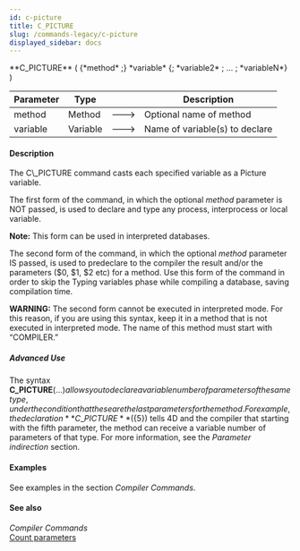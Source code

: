 ```yaml
---
id: c-picture
title: C_PICTURE
slug: /commands-legacy/c-picture
displayed_sidebar: docs
---
```


<!--REF #_command_.C_PICTURE.Syntax-->**C_PICTURE** ( {*method* ;} *variable* {; *variable2* ; ... ; *variableN*} )<!-- END REF-->
<!--REF #_command_.C_PICTURE.Params-->
| Parameter | Type |  | Description |
| --- | --- | --- | --- |
| method | Method | &#x1F852; | Optional name of method |
| variable | Variable | &#x1F852; | Name of variable(s) to declare |

<!-- END REF-->

#### Description 

<!--REF #_command_.C_PICTURE.Summary-->The C\_PICTURE command casts each specified variable as a Picture variable.<!-- END REF-->

The first form of the command, in which the optional *method* parameter is NOT passed, is used to declare and type any process, interprocess or local variable. 

**Note:** This form can be used in interpreted databases.

The second form of the command, in which the optional *method* parameter IS passed, is used to predeclare to the compiler the result and/or the parameters ($0, $1, $2 etc) for a method. Use this form of the command in order to skip the Typing variables phase while compiling a database, saving compilation time.

**WARNING:** The second form cannot be executed in interpreted mode. For this reason, if you are using this syntax, keep it in a method that is not executed in interpreted mode. The name of this method must start with “COMPILER.” 

##### Advanced Use 

The syntax **C\_PICTURE**(${...}) allows you to declare a variable number of parameters of the same type, under the condition that these are the last parameters for the method. For example, the declaration **C\_PICTURE**(${5}) tells 4D and the compiler that starting with the fifth parameter, the method can receive a variable number of parameters of that type. For more information, see the *Parameter indirection* section.

#### Examples 

See examples in the section *Compiler Commands*.

#### See also 

*Compiler Commands*  
[Count parameters](count-parameters.md)  